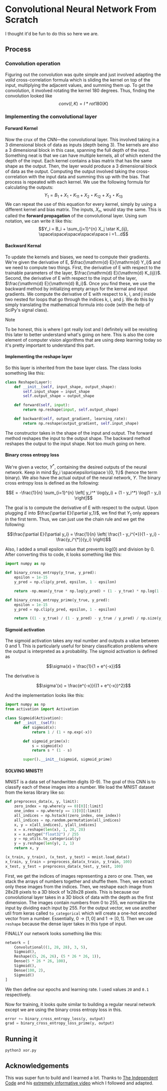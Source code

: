 # Convolutional Neural Network From Scratch

I thought it'd be fun to do this so here we are.

## Process

### Convolution operation

Figuring out the convolution was quite simple and just involved adapting the _valid_ cross-correlation formula which is sliding the kernel on top of the input, multiplying the adjacent values, and summing them up. To get the convolution, it involved rotating the kernel 180 degrees. Thus, finding the convolution looked like $$conv(I, K) = I * rot180(K)$$

### Implementing the convolutional layer

#### Forward Kernel

Now the crux of the CNN—the convolutional layer. This involved taking in a 3 dimensional block of data as inputs (depth being 3). The kernels are also a 3 dimensional block in this case, spanning the full depth of the input. Something neat is that we can have multiple kernels, all of which extend the depth of the input. Each kernel contains a bias matrix that has the same shape as the output. Then, the layer would produce a 3 dimensional block of data as the output. Computing the output involved taking the cross-correlation with the input data and summing this up with the bias. That process is repeated with each kernel. We use the following formula for calculating the outputs: $$Y_1 = B_1 + X_1 \star K_{11} + X_2 \star K_{12} + X_3 \star K_{13}$$
We can repeat the use of this equation for every kernel, simply by using a different kernel and bias matrix. The inputs, $X_n$, would stay the same. This is called the **forward propagation** of the convolutional layer. Using sum notation, we can write it like this: $$Y_i = B_i + \sum_{j=1}^{n} X_j \star K_{ij}, \space\space\space\space\space i =1...d$$

#### Backward Kernal

To update the kernels and biases, we need to compute their gradients. We're given the derivative of E, $\frac{\mathrm{d} E}{\mathrm{d} Y_i}$ and we need to compute two things. First, the derivative of E with respect to the trainable parameters of the layer, $\frac{\mathrm{d} E}{\mathrm{d} K_{ij}}$. Second, the derivative of E with respect to the input of the layer, $\frac{\mathrm{d} E}{\mathrm{d} B_i}$. Once you find these, we use the backward method by initializing empty arrays for the kernal and input gradients. We compute the derivative of E with respect to k, i, and j inside two nested for loops that go through the indices k, i, and j. We do this by simply translating the mathematical formula into code (with the help of SciPy's signal class).

> [!NOTE]
> To be honest, this is where I got really lost and I definitely will be revisiting this later to better understand what's going on here. This is also the core element of computer vision algorithms that are using deep learning today so it's pretty important to understand this part.

#### Implementing the reshape layer

So this layer is inherited from the base layer class. The class looks something like this:

```python
class Reshape(Layer):
    def __init__(self, input_shape, output_shape):
        self.input_shape = input_shape
        self.output_shape = output_shape

    def forward(self, input):
        return np.reshape(input, self.output_shape)

    def backward(self, output_gradient, learning_rate):
        return np.reshape(output_gradient, self.input_shape)
```

The constructor takes in the shape of the input and output. The forward method reshapes the input to the output shape. The backward method reshapes the output to the input shape. Not too much going on here.

#### Binary cross entropy loss

We're given a vector, $Y^*$, containing the desired outputs of the neural network. Keep in mind $y_i \space\epsilon\space \{0, 1\}$ (hence the term binary). We also have the actual output of the neural network, $Y$. The binary cross entropy loss is defined as the following:

$$E = -\frac{1}{n} \sum_{i=1}^{n} \left[ y_i^* \log(y_i) + (1 - y_i^*) \log(1 - y_i) \right]$$

The goal is to compute the derivative of E with respect to the output. Upon plugging $E$ into $\frac{\partial E}{\partial y_1}$, we find that $Y_1$ only appears in the first term. Thus, we can just use the chain rule and we get the following:

$$\frac{\partial E}{\partial y_i} = \frac{1}{n} \left( \frac{1 - y_i^{*}}{1 - y_i} - \frac{y_i^{*}}{y_i} \right)$$

Also, I added a small epsilon value that prevents log(0) and division by 0. After converting this to code, it looks something like this:

```python
import numpy as np

def binary_cross_entropy(y_true, y_pred):
    epsilon = 1e-15
    y_pred = np.clip(y_pred, epsilon, 1 - epsilon)

    return -np.mean(y_true * np.log(y_pred) + (1 - y_true) * np.log(1 - y_pred))

def binary_cross_entropy_prime(y_true, y_pred):
    epsilon = 1e-15
    y_pred = np.clip(y_pred, epsilon, 1 - epsilon)

    return ((1 - y_true) / (1 - y_pred) - y_true / y_pred) / np.size(y_true)
```

#### Sigmoid activation

The sigmoid activation takes any real number and outputs a value between 0 and 1. This is particularly useful for binary classification problems where the output is interpreted as a probability. The sigmoid activation is defined as

$$\sigma(x) = \frac{1}{1 + e^{-x}}$$

The derivative is

$$\sigma'(x) = \frac{e^{-x}}{(1 + e^{-x})^2}$$

And the implementation looks like this:

```python
import numpy as np
from activation import Activation

class Sigmoid(Activation):
    def __init__(self):
        def sigmoid(x):
            return 1 / (1 + np.exp(-x))

        def sigmoid_prime(x):
            s = sigmoid(x)
            return s * (1 - s)

        super().__init__(sigmoid, sigmoid_prime)
```

#### SOLVING MNIST!!

MNIST is a data set of handwritten digits (0-9). The goal of this CNN is to classify each of these images into a number. We load the MNIST dataset from the keras library like so:

```python
def preprocess_data(x, y, limit):
    zero_index = np.where(y == 0)[0][:limit]
    one_index = np.where(y == 1)[0][:limit]
    all_indices = np.hstack((zero_index, one_index))
    all_indices = np.random.permutation(all_indices)
    x, y = x[all_indices], y[all_indices]
    x = x.reshape(len(x), 1, 28, 28)
    x = x.astype("float32") / 255
    y = np_utils.to_categorical(y)
    y = y.reshape(len(y), 2, 1)
    return x, y

(x_train, y_train), (x_test, y_test) = mnist.load_data()
x_train, y_train = preprocess_data(x_train, y_train, 100)
x_test, y_test = preprocess_data(x_test, y_test, 100)
```

First, we get the indices of images representing a zero or one. Then, we stack the arrays of numbers together and shuffle them. Then, we extract only these images from the indices. Then, we reshape each image from 28x28 pixels to a 3D block of 1x28x28 pixels. This is because our convolutional layer takes in a 3D block of data with the depth as the first dimension. The images contain numbers from 0 to 255, we normalize the input by dividing each input by 255. For the output vector, we use another util from keras called `to_categorical` which will create a one-hot encoded vector from a number. Essentially, $0 \rightarrow [1, 0]$ and $1 \rightarrow [0, 1]$. Then we use `reshape` because the dense layer takes in this type of input.

FINALLY our network looks something like this:

```python
network = [
    Convolutional((1, 28, 28), 3, 5),
    Sigmoid(),
    Reshape((5, 26, 26), (5 * 26 * 26, 1)),
    Dense(5 * 26 * 26, 100),
    Sigmoid(),
    Dense(100, 2),
    Sigmoid()
]
```

We then define our epochs and learning rate. I used values `20` and `0.1` respectively.

Now for training, it looks quite similar to building a regular neural network except we are using the binary cross entropy loss in this.

```python
error += binary_cross_entropy_loss(y, output)
grad = binary_cross_entropy_loss_prime(y, output)
```

## Running it

```
python3 xor.py
```

## Acknowledgements

This was super fun to build and I learned a lot. Thanks to [The Independent Code](https://www.youtube.com/@independentcode) and his [extremely informative video](https://www.youtube.com/watch?v=Lakz2MoHy6o&list=PLQ4osgQ7WN6PGnvt6tzLAVAEMsL3LBqpm&index=2&t=1723s) which I followed and adapted.
